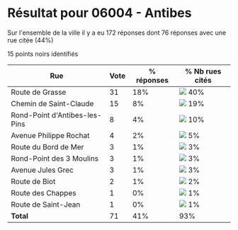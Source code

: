 # Résultat pour 06004 - Antibes

Sur l'ensemble de la ville il y a eu 172 réponses dont 76 réponses avec une rue citée (44%)

15 points noirs identifiés

| Rue | Vote | % réponses | % Nb rues cités|
|-----|------|------------|----------------|
| Route de Grasse | 31 | 18% | <img src="../../img/bar_40.gif" />&nbsp;40%|
| Chemin de Saint-Claude | 15 | 8% | <img src="../../img/bar_19.gif" />&nbsp;19%|
| Rond-Point d'Antibes-les-Pins | 8 | 4% | <img src="../../img/bar_10.gif" />&nbsp;10%|
| Avenue Philippe Rochat | 4 | 2% | <img src="../../img/bar_5.gif" />&nbsp;5%|
| Route du Bord de Mer | 3 | 1% | <img src="../../img/bar_3.gif" />&nbsp;3%|
| Rond-Point des 3 Moulins | 3 | 1% | <img src="../../img/bar_3.gif" />&nbsp;3%|
| Avenue Jules Grec | 3 | 1% | <img src="../../img/bar_3.gif" />&nbsp;3%|
| Route de Biot | 2 | 1% | <img src="../../img/bar_2.gif" />&nbsp;2%|
| Route des Chappes | 1 | 0% | <img src="../../img/bar_1.gif" />&nbsp;1%|
| Route de Saint-Jean | 1 | 0% | <img src="../../img/bar_1.gif" />&nbsp;1%|
| **Total** | 71 | 41% | 93%|
